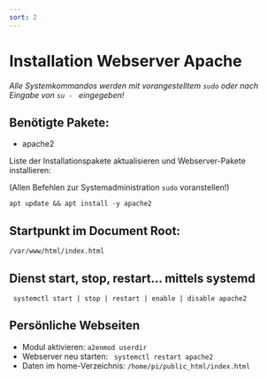 ```yaml
---
sort: 2
---
```


# Installation Webserver Apache
*Alle Systemkommandos werden mit vorangestelltem `sudo` oder nach Eingabe von `su - ` eingegeben!*
## Benötigte Pakete:
- apache2

Liste der Installationspakete aktualisieren und Webserver-Pakete installieren:

(Allen Befehlen zur Systemadministration ```sudo``` voranstellen!)

```apt update && apt install -y apache2```
## Startpunkt im Document Root: 
```/var/www/html/index.html```

## Dienst start, stop, restart... mittels systemd
``` systemctl start | stop | restart | enable | disable apache2```

## Persönliche Webseiten 
- Modul aktivieren: ```a2enmod userdir```
- Webserver neu starten: ``` systemctl restart apache2```
- Daten im home-Verzeichnis: ```/home/pi/public_html/index.html```

